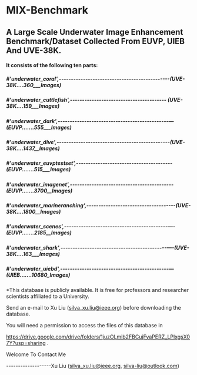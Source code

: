 MIX-Benchmark
=====================

A Large Scale Underwater Image Enhancement Benchmark/Dataset Collected From EUVP, UIEB And UVE-38K.
---------------------------------------------------------------------------------------------------

#### It consists of the following ten parts:

##### *#'underwater_coral',----------------------------------------------(UVE-38K....360___Images)*

##### *#'underwater_cuttlefish',---------------------------------------- (UVE-38K....159___Images)*

##### *#'underwater_dark',----------------------------------------------—(EUVP.......555___Images)*

##### *#'underwater_dive',-----------------------------------------------(UVE-38K....1437__Images)*

##### *#'underwater_euvptestset',----------------------------------------(EUVP.......515___Images)*

##### *#'underwater_imagenet',-------------------------------------------(EUVP.......3700__Images)*

##### *#'underwater_marineranching',-------------------------------------(UVE-38K....1800__Images)*

##### *#'underwater_scenes',-------------------------------------------—-(EUVP.......2185__Images)*

##### *#'underwater_shark',--------------------------------------------—-(UVE-38K....163___Images)*

##### *#'underwater_uiebd',---------------------------------------------—(UIEB.......10680_Images)* 


*This database is publicly available. It is free for professors and researcher scientists affiliated to a University. 

Send an e-mail to Xu Liu ([silva_xu.liu@ieee.org](mailto:silva_xu.liu@ieee.org)) before downloading the database. 

You will need a permission to access the files of this database in 

https://drive.google.com/drive/folders/1juzOLmib2FBCujFyaPERZ_LPlxgsX07Y?usp=sharing . 

Welcome To Contact Me

-------------------Xu Liu (silva_xu.liu@ieee.org, silva-liu@outlook.com)



